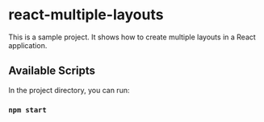 # react-multiple-layouts
This is a sample project. It shows how to create multiple layouts in a React application.

## Available Scripts

In the project directory, you can run:

### `npm start`

